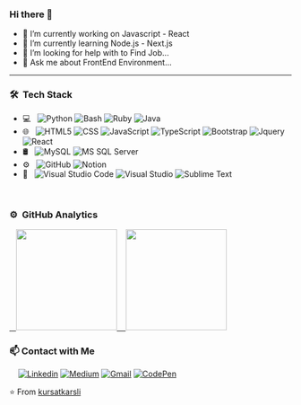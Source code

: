 ### Hi there 👋

- 🔭 I’m currently working on Javascript - React
- 🌱 I’m currently learning Node.js - Next.js
- 🤔 I’m looking for help with to Find Job...
- 💬 Ask me about FrontEnd Environment...
<hr>

### 🛠 &nbsp;Tech Stack

- 💻 &nbsp;
  ![Python](https://img.shields.io/badge/-Python-333333?style=flat&logo=python)
  ![Bash](https://img.shields.io/badge/-Bash%20Script-333333?style=flat&logo=GNU-Bash&logoColor=white)
  ![Ruby](https://img.shields.io/badge/-Ruby-333333?style=flat&logo=ruby&logoColor=red)
  ![Java](https://img.shields.io/badge/-Java-333333?style=flat&logo=java&logoColor=orange)
- 🌐 &nbsp;
  ![HTML5](https://img.shields.io/badge/-HTML5-333333?style=flat&logo=HTML5)
  ![CSS](https://img.shields.io/badge/-CSS-333333?style=flat&logo=CSS3&logoColor=1572B6)
  ![JavaScript](https://img.shields.io/badge/-JavaScript-333333?style=flat&logo=javascript)
  ![TypeScript](https://img.shields.io/badge/-TypeScript-333333?style=flat&logo=typescript)
  ![Bootstrap](https://img.shields.io/badge/-Bootstrap-333333?style=flat&logo=bootstrap&logoColor=563D7C)
  ![Jquery](https://img.shields.io/badge/-jQuery-333333?style=flat&logo=jquery)
  ![React](https://img.shields.io/badge/-React-333333?style=flat&logo=react)
- 🛢 &nbsp;
  ![MySQL](https://img.shields.io/badge/-MySQL-333333?style=flat&logo=mysql)
  ![MS SQL Server](https://img.shields.io/badge/-MS%20SQL%20Server-333333?style=flat&logo=Microsoft-SQL-Server)
- ⚙️ &nbsp;
  ![GitHub](https://img.shields.io/badge/-GitHub-333333?style=flat&logo=github)
  ![Notion](https://img.shields.io/badge/-CodePen-333333?style=flat&logo=codepen)
- 🔧 &nbsp;
  ![Visual Studio Code](https://img.shields.io/badge/-Visual%20Studio%20Code-333333?style=flat&logo=visual-studio-code&logoColor=007ACC)
  ![Visual Studio](https://img.shields.io/badge/-Visual%20Studio-333333?style=flat&logo=visual-studio&logoColor=643995)
  ![Sublime Text](https://img.shields.io/badge/-Sublime%20Text-333333?style=flat&logo=sublime-text)

 <br/>
 
### ⚙️ &nbsp;GitHub Analytics

<p align="left" >
<a href="https://github.com/kursatkarsli">
  &nbsp;&nbsp;&nbsp;<img height="180em" align:"left"  src="https://github-readme-stats-eight-theta.vercel.app/api?username=kursatkarsli&show_icons=true&theme=algolia&include_all_commits=true&count_private=true"/>
  &nbsp;&nbsp;&nbsp;<img height="180em" align:"center" src="https://github-readme-stats-eight-theta.vercel.app/api/top-langs/?username=kursatkarsli&layout=compact&langs_count=8&theme=algolia"/>
</a>
</p>

### 📫 Contact with Me
  &nbsp;&nbsp;&nbsp; [![Linkedin](https://img.shields.io/badge/-LinkedIn-blue?style=flat&logo=Linkedin&logoColor=white)](https://www.linkedin.com/in/kursatkarsli/)
    [![Medium](https://img.shields.io/badge/-Medium-333333?style=flat&logo=medium&logoColor=white)](https://kursat-karsli.medium.com/)
    [![Gmail](https://img.shields.io/badge/-Gmail-c14438?style=flat&logo=Gmail&logoColor=white)](mailto:glatex5858@gmail.com)
  [![CodePen](https://img.shields.io/badge/-CodePen-black?style=flat&logo=codepen)](https://codepen.io/kursatkarsli)

⭐️ From [kursatkarsli](https://github.com/kursatkarsli)
